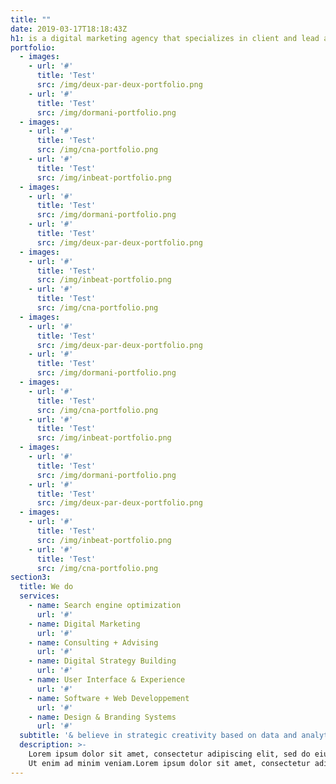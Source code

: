```yaml
---
title: ""
date: 2019-03-17T18:18:43Z
h1: is a digital marketing agency that specializes in client and lead aquisitions
portfolio:
  - images:
    - url: '#'
      title: 'Test'
      src: /img/deux-par-deux-portfolio.png
    - url: '#'
      title: 'Test'
      src: /img/dormani-portfolio.png
  - images:
    - url: '#'
      title: 'Test'
      src: /img/cna-portfolio.png
    - url: '#'
      title: 'Test'
      src: /img/inbeat-portfolio.png
  - images:
    - url: '#'
      title: 'Test'
      src: /img/dormani-portfolio.png
    - url: '#'
      title: 'Test'
      src: /img/deux-par-deux-portfolio.png
  - images:
    - url: '#'
      title: 'Test'
      src: /img/inbeat-portfolio.png
    - url: '#'
      title: 'Test'
      src: /img/cna-portfolio.png
  - images:
    - url: '#'
      title: 'Test'
      src: /img/deux-par-deux-portfolio.png
    - url: '#'
      title: 'Test'
      src: /img/dormani-portfolio.png
  - images:
    - url: '#'
      title: 'Test'
      src: /img/cna-portfolio.png
    - url: '#'
      title: 'Test'
      src: /img/inbeat-portfolio.png
  - images:
    - url: '#'
      title: 'Test'
      src: /img/dormani-portfolio.png
    - url: '#'
      title: 'Test'
      src: /img/deux-par-deux-portfolio.png
  - images:
    - url: '#'
      title: 'Test'
      src: /img/inbeat-portfolio.png
    - url: '#'
      title: 'Test'
      src: /img/cna-portfolio.png
section3:
  title: We do
  services:
    - name: Search engine optimization
      url: '#'
    - name: Digital Marketing
      url: '#'
    - name: Consulting + Advising
      url: '#'
    - name: Digital Strategy Building
      url: '#'
    - name: User Interface & Experience
      url: '#'
    - name: Software + Web Developpement
      url: '#'
    - name: Design & Branding Systems
      url: '#'
  subtitle: '& believe in strategic creativity based on data and analytics.'
  description: >-
    Lorem ipsum dolor sit amet, consectetur adipiscing elit, sed do eiusmod tempor incididunt ut labore et dolore magna aliqua.
    Ut enim ad minim veniam.Lorem ipsum dolor sit amet, consectetur adipiscing 
---
```


